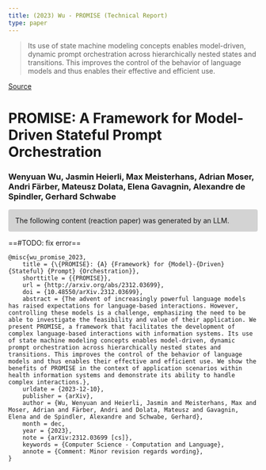 ```yaml
---
title: (2023) Wu - PROMISE (Technical Report)
type: paper
---
```


> Its use of state machine modeling concepts enables model-driven, dynamic prompt orchestration across hierarchically nested states and transitions. This improves the control of the behavior of language models and thus enables their effective and efficient use.

[Source](https://arxiv.org/abs/2312.03699)


# PROMISE: A Framework for Model-Driven Stateful Prompt Orchestration

### Wenyuan Wu, Jasmin Heierli, Max Meisterhans, Adrian Moser, Andri Färber, Mateusz Dolata, Elena Gavagnin, Alexandre de Spindler, Gerhard Schwabe

<p style="padding: 1em 1em; background: #D3D3D3; border-radius: 4px;">
The following content (reaction paper) was generated by an LLM.
</p>

==#TODO: fix error==


```
@misc{wu_promise_2023,
	title = {\{PROMISE}: {A} {Framework} for {Model}-{Driven} {Stateful} {Prompt} {Orchestration}},
	shorttitle = {{PROMISE}},
	url = {http://arxiv.org/abs/2312.03699},
	doi = {10.48550/arXiv.2312.03699},
	abstract = {The advent of increasingly powerful language models has raised expectations for language-based interactions. However, controlling these models is a challenge, emphasizing the need to be able to investigate the feasibility and value of their application. We present PROMISE, a framework that facilitates the development of complex language-based interactions with information systems. Its use of state machine modeling concepts enables model-driven, dynamic prompt orchestration across hierarchically nested states and transitions. This improves the control of the behavior of language models and thus enables their effective and efficient use. We show the benefits of PROMISE in the context of application scenarios within health information systems and demonstrate its ability to handle complex interactions.},
	urldate = {2023-12-10},
	publisher = {arXiv},
	author = {Wu, Wenyuan and Heierli, Jasmin and Meisterhans, Max and Moser, Adrian and Färber, Andri and Dolata, Mateusz and Gavagnin, Elena and de Spindler, Alexandre and Schwabe, Gerhard},
	month = dec,
	year = {2023},
	note = {arXiv:2312.03699 [cs]},
	keywords = {Computer Science - Computation and Language},
	annote = {Comment: Minor revision regards wording},
}
```
